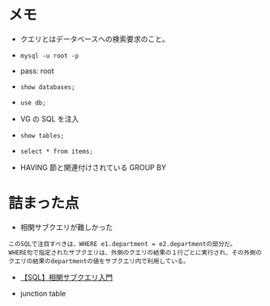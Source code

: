 # メモ

- クエリとはデータベースへの検索要求のこと。

- `mysql -u root -p`
- pass: root
- `show databases;`
- `use db;`
- VG の SQL を注入
- `show tables;`
- `select * from items;`
- HAVING 節と関連付けされている GROUP BY

# 詰まった点

- 相関サブクエリが難しかった

```
このSQLで注目すべきは、WHERE e1.department = e2.departmentの部分だ。
WHERE句で指定されたサブクエリは、外側のクエリの結果の１行ごとに実行され、その外側のクエリの結果のdepartmentの値をサブクエリ内で利用している。
```

- [【SQL】相関サブクエリ入門](https://qiita.com/aki3061/items/736abd6ea883ba647586)

- junction table
